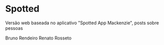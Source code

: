 Spotted
=======

Versão web baseada no aplicativo "Spotted App Mackenzie", posts sobre pessoas 


Bruno Rendeiro
Renato Rosseto
